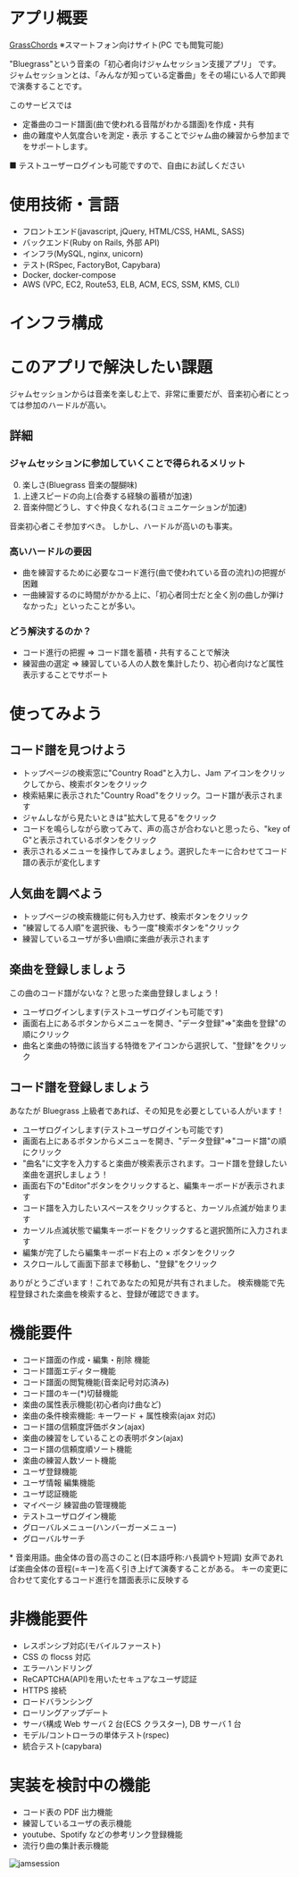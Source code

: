 # アプリ概要

[GrassChords](https://grasschords.com "GrassChords")
※スマートフォン向けサイト(PC でも閲覧可能)

"Bluegrass"という音楽の「初心者向けジャムセッション支援アプリ」 です。
ジャムセッションとは、「みんなが知っている定番曲」をその場にいる人で即興で演奏することです。

このサービスでは

- 定番曲のコード譜面(曲で使われる音階がわかる譜面)を作成・共有
- 曲の難度や人気度合いを測定・表示
  することでジャム曲の練習から参加までをサポートします。

■ テストユーザーログインも可能ですので、自由にお試しください

# 使用技術・言語

- フロントエンド(javascript, jQuery, HTML/CSS, HAML, SASS)
- バックエンド(Ruby on Rails, 外部 API)
- インフラ(MySQL, nginx, unicorn)
- テスト(RSpec, FactoryBot, Capybara)
- Docker, docker-compose
- AWS (VPC, EC2, Route53, ELB, ACM, ECS, SSM, KMS, CLI)

# インフラ構成

# このアプリで解決したい課題

ジャムセッションからは音楽を楽しむ上で、非常に重要だが、音楽初心者にとっては参加のハードルが高い。

## 詳細

### ジャムセッションに参加していくことで得られるメリット

0. 楽しさ(Bluegrass 音楽の醍醐味)
1. 上達スピードの向上(合奏する経験の蓄積が加速)
2. 音楽仲間どうし、すぐ仲良くなれる(コミュニケーションが加速)

音楽初心者こそ参加すべき。
しかし、ハードルが高いのも事実。

### 高いハードルの要因

- 曲を練習するために必要なコード進行(曲で使われている音の流れ)の把握が困難
- 一曲練習するのに時間がかかる上に、「初心者同士だと全く別の曲しか弾けなかった」といったことが多い。

### どう解決するのか？

- コード進行の把握 => コード譜を蓄積・共有することで解決
- 練習曲の選定 => 練習している人の人数を集計したり、初心者向けなど属性表示することでサポート

# 使ってみよう

## コード譜を見つけよう

- トップページの検索窓に"Country Road"と入力し、Jam アイコンをクリックしてから、検索ボタンをクリック
- 検索結果に表示された"Country Road"をクリック。コード譜が表示されます
- ジャムしながら見たいときは"拡大して見る"をクリック
- コードを鳴らしながら歌ってみて、声の高さが合わないと思ったら、"key of G"と表示されているボタンをクリック
- 表示されるメニューを操作してみましょう。選択したキーに合わせてコード譜の表示が変化します

## 人気曲を調べよう

- トップページの検索機能に何も入力せず、検索ボタンをクリック
- "練習してる人順"を選択後、もう一度"検索ボタンを"クリック
- 練習しているユーザが多い曲順に楽曲が表示されます

## 楽曲を登録しましょう

この曲のコード譜がないな？と思った楽曲登録しましょう！

- ユーザログインします(テストユーザログインも可能です)
- 画面右上にあるボタンからメニューを開き、"データ登録"=>"楽曲を登録"の順にクリック
- 曲名と楽曲の特徴に該当する特徴をアイコンから選択して、"登録"をクリック

## コード譜を登録しましょう

あなたが Bluegrass 上級者であれば、その知見を必要としている人がいます！

- ユーザログインします(テストユーザログインも可能です)
- 画面右上にあるボタンからメニューを開き、"データ登録"=>"コード譜"の順にクリック
- "曲名"に文字を入力すると楽曲が検索表示されます。コード譜を登録したい楽曲を選択しましょう！
- 画面右下の"Editor"ボタンをクリックすると、編集キーボードが表示されます
- コード譜を入力したいスペースをクリックすると、カーソル点滅が始まります
- カーソル点滅状態で編集キーボードをクリックすると選択箇所に入力されます
- 編集が完了したら編集キーボード右上の × ボタンをクリック
- スクロールして画面下部まで移動し、"登録"をクリック

ありがとうございます！これであなたの知見が共有されました。
検索機能で先程登録された楽曲を検索すると、登録が確認できます。

# 機能要件

- コード譜面の作成・編集・削除 機能
- コード譜面エディター機能
- コード譜面の閲覧機能(音楽記号対応済み)
- コード譜のキー(\*)切替機能
- 楽曲の属性表示機能(初心者向け曲など)
- 楽曲の条件検索機能: キーワード + 属性検索(ajax 対応)
- コード譜の信頼度評価ボタン(ajax)
- 楽曲の練習をしていることの表明ボタン(ajax)
- コード譜の信頼度順ソート機能
- 楽曲の練習人数ソート機能
- ユーザ登録機能
- ユーザ情報 編集機能
- ユーザ認証機能
- マイページ 練習曲の管理機能
- テストユーザログイン機能
- グローバルメニュー(ハンバーガーメニュー)
- グローバルサーチ

\* 音楽用語。曲全体の音の高さのこと(日本語呼称:ハ長調やト短調)
女声であれば楽曲全体の音程(=キー)を高く引き上げて演奏することがある。
キーの変更に合わせて変化するコード進行を譜面表示に反映する

# 非機能要件

- レスポンシブ対応(モバイルファースト)
- CSS の flocss 対応
- エラーハンドリング
- ReCAPTCHA(API)を用いたセキュアなユーザ認証
- HTTPS 接続
- ロードバランシング
- ローリングアップデート
- サーバ構成 Web サーバ 2 台(ECS クラスター), DB サーバ 1 台
- モデル/コントローラの単体テスト(rspec)
- 統合テスト(capybara)

# 実装を検討中の機能

- コード表の PDF 出力機能
- 練習しているユーザの表示機能
- youtube、Spotify などの参考リンク登録機能
- 流行り曲の集計表示機能

![jamsession](https://user-images.githubusercontent.com/62494531/87237476-b0fc7c80-c431-11ea-801e-322d550cc0f3.jpg)

